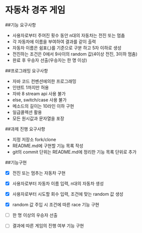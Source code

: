 # 자동차 경주 게임


##기능 요구사항
* 사용자로부터 주어진 횟수 동안 n대의 자동차는 전진 또는 멈춤
* 각 자동차에 이름을 부여하여 결과를 같이 출력
* 자동차 이름은 쉼표(,)를 기준으로 구분 하고 5자 이하로 생성  
* 전진하는 조건은 0에서 9사이의 random 값(4이상 전진, 3이하 멈춤)
* 완료 후 우승자 선출(우승자는 한 명 이상)

##프로그래밍 요구사항
* 자바 코드 컨벤션에의한 프로그래밍
* 인덴트 1까지만 허용
* 자바 8 stream api 사용 불가
* else, switch/case 사용 불가
* 메소드의 길이는 10라인 이하 구현
* 일급콜렉션 활용
* 모든 원시값과 문자열을 포장

##과제 진행 요구사항
* 지정 저장소 fork/clone
* README.md에 구현할 기능 목록 작성
* git의 commit 단위는 README.md에 정리한 기능 목록 단위로 추가

##기능구현
- [x] 전진 또는 멈추는 자동차 구현
- [x] 사용자로부터 자동차 이름 입력, n대의 자동차 생성 
- [x] 사용자로부터 시도할 회수 입력, 조건에 맞는 random 값 생성
- [x] random 값 주입 시 조건에 따른 race 기능 구현  
- [ ] 한 명 이상의 우승자 선출
- [ ] 결과에 따른 게임의 진행 여부 기능 구현

